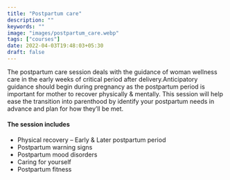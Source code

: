 ```yaml
---
title: "Postpartum care"
description: ""
keywords: ""
image: "images/postpartum_care.webp"
tags: ["courses"]
date: 2022-04-03T19:48:03+05:30
draft: false
---
```


The postpartum care session deals with the guidance of woman wellness care in the early weeks of critical period after delivery.Anticipatory guidance should begin during pregnancy as the postpartum period is important for mother to recover physically & mentally. This session will help ease the transition into parenthood by identify your postpartum needs in advance and plan for how they’ll be met.

#### The session includes

- Physical recovery – Early & Later postpartum period
- Postpartum warning signs
- Postpartum mood disorders
- Caring for yourself
- Postpartum fitness
